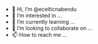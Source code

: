 - 👋 Hi, I’m @ecelticnabendu
- 👀 I’m interested in ...
- 🌱 I’m currently learning ...
- 💞️ I’m looking to collaborate on ...
- 📫 How to reach me ...

<!---
ecelticnabendu/ecelticnabendu is a ✨ special ✨ repository because its `README.md` (this file) appears on your GitHub profile.
You can click the Preview link to take a look at your changes.
--->
